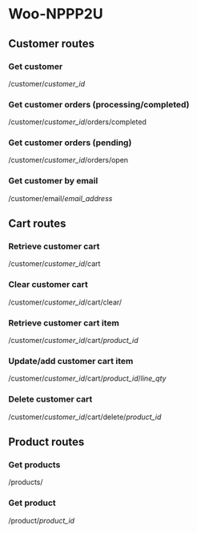 # Woo-NPPP2U

## Customer routes

### Get customer
/customer/*customer_id*
### Get customer orders (processing/completed)
/customer/*customer_id*/orders/completed
### Get customer orders (pending)
/customer/*customer_id*/orders/open
### Get customer by email
/customer/email/*email_address*

## Cart routes

### Retrieve customer cart
/customer/*customer_id*/cart
### Clear customer cart
/customer/*customer_id*/cart/clear/
### Retrieve customer cart item
/customer/*customer_id*/cart/*product_id*
### Update/add customer cart item
/customer/*customer_id*/cart/*product_id*/*line_qty*
### Delete customer cart
/customer/*customer_id*/cart/delete/*product_id*

## Product routes

### Get products
/products/
### Get product
/product/*product_id*
